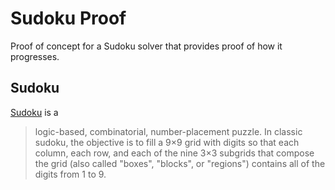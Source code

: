 # Sudoku Proof
Proof of concept for a Sudoku solver that provides proof of how it progresses.

## Sudoku
[Sudoku][wikipedia:sudoku] is a

> logic-based, combinatorial, number-placement puzzle. In classic sudoku, the objective is to fill a 9×9 grid with digits so that each column, each row, and each of the nine 3×3 subgrids that compose the grid (also called "boxes", "blocks", or "regions") contains all of the digits from 1 to 9.

[wikipedia:sudoku]: https://en.wikipedia.org/wiki/Sudoku
